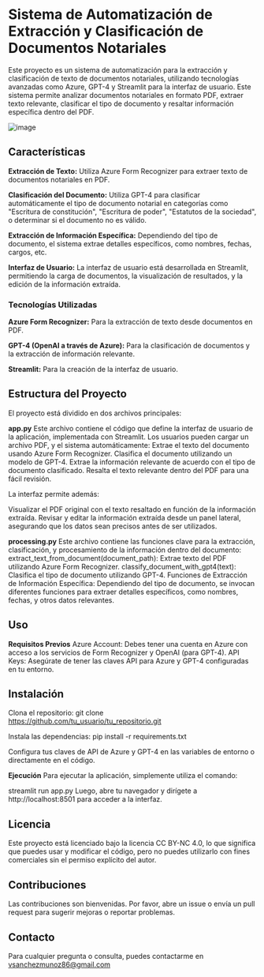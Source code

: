 # Sistema de Automatización de Extracción y Clasificación de Documentos Notariales

Este proyecto es un sistema de automatización para la extracción y clasificación de texto de documentos notariales, utilizando tecnologías avanzadas como Azure, GPT-4 y Streamlit para la interfaz de usuario. Este sistema permite analizar documentos notariales en formato PDF, extraer texto relevante, clasificar el tipo de documento y resaltar información específica dentro del PDF.

![image](https://github.com/user-attachments/assets/cc05e0ff-136e-4555-adde-4a8a4c0bed72)


## Características

**Extracción de Texto:** Utiliza Azure Form Recognizer para extraer texto de documentos notariales en PDF. 

**Clasificación del Documento:** Utiliza GPT-4 para clasificar automáticamente el tipo de documento notarial en categorías como "Escritura de constitución", "Escritura de poder", "Estatutos de la sociedad", o determinar si el documento no es válido. 

**Extracción de Información Específica:** Dependiendo del tipo de documento, el sistema extrae detalles específicos, como nombres, fechas, cargos, etc. 

**Interfaz de Usuario:** La interfaz de usuario está desarrollada en Streamlit, permitiendo la carga de documentos, la visualización de resultados, y la edición de la información extraída. 

### Tecnologías Utilizadas 

**Azure Form Recognizer:** Para la extracción de texto desde documentos en PDF. 

**GPT-4 (OpenAI a través de Azure):** Para la clasificación de documentos y la extracción de información relevante. 

**Streamlit:** Para la creación de la interfaz de usuario. 

## Estructura del Proyecto
El proyecto está dividido en dos archivos principales:

**app.py**
Este archivo contiene el código que define la interfaz de usuario de la aplicación, implementada con Streamlit. Los usuarios pueden cargar un archivo PDF, y el sistema automáticamente:
Extrae el texto del documento usando Azure Form Recognizer.
Clasifica el documento utilizando un modelo de GPT-4.
Extrae la información relevante de acuerdo con el tipo de documento clasificado.
Resalta el texto relevante dentro del PDF para una fácil revisión.

La interfaz permite además:

Visualizar el PDF original con el texto resaltado en función de la información extraída.
Revisar y editar la información extraída desde un panel lateral, asegurando que los datos sean precisos antes de ser utilizados.

**processing.py**
Este archivo contiene las funciones clave para la extracción, clasificación, y procesamiento de la información dentro del documento:
extract_text_from_document(document_path): Extrae texto del PDF utilizando Azure Form Recognizer.
classify_document_with_gpt4(text): Clasifica el tipo de documento utilizando GPT-4.
Funciones de Extracción de Información Específica: Dependiendo del tipo de documento, se invocan diferentes funciones para extraer detalles específicos, como nombres, fechas, y otros datos relevantes.

## Uso
**Requisitos Previos**
Azure Account: Debes tener una cuenta en Azure con acceso a los servicios de Form Recognizer y OpenAI (para GPT-4).
API Keys: Asegúrate de tener las claves API para Azure y GPT-4 configuradas en tu entorno.

## Instalación
Clona el repositorio:
git clone https://github.com/tu_usuario/tu_repositorio.git

Instala las dependencias:
pip install -r requirements.txt

Configura tus claves de API de Azure y GPT-4 en las variables de entorno o directamente en el código.

**Ejecución**
Para ejecutar la aplicación, simplemente utiliza el comando:

streamlit run app.py
Luego, abre tu navegador y dirígete a http://localhost:8501 para acceder a la interfaz.

## Licencia
Este proyecto está licenciado bajo la licencia CC BY-NC 4.0, lo que significa que puedes usar y modificar el código, pero no puedes utilizarlo con fines comerciales sin el permiso explícito del autor.

## Contribuciones
Las contribuciones son bienvenidas. Por favor, abre un issue o envía un pull request para sugerir mejoras o reportar problemas.

## Contacto
Para cualquier pregunta o consulta, puedes contactarme en vsanchezmunoz86@gmail.com
